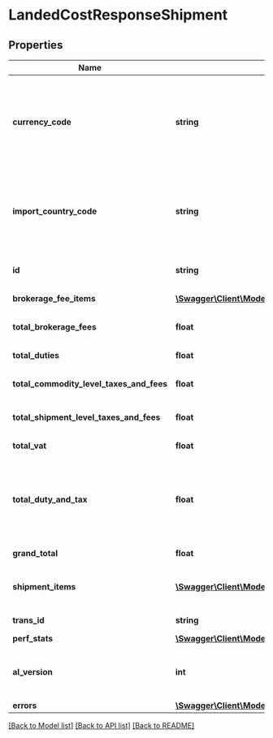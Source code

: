 # LandedCostResponseShipment

## Properties
Name | Type | Description | Notes
------------ | ------------- | ------------- | -------------
**currency_code** | **string** | Specifies the Currency Code set at the commodity level. This currency is applicable for all duty, tax, VAT, and fee at the shipment and commodity level. | 
**import_country_code** | **string** | Specifies the Import/Ship To/Destination/Final country of the shipment. Check Country List in the Appendices section. | 
**id** | **string** | Specifies the Shipment ID in the Landed Cost quote | 
**brokerage_fee_items** | [**\Swagger\Client\Model\BrokerageFeeItems[]**](BrokerageFeeItems.md) | An Array of Brokerage fee | 
**total_brokerage_fees** | **float** | Grand Total of all applicable Brokerage Fees | 
**total_duties** | **float** | Total duty amount of this shipment | 
**total_commodity_level_taxes_and_fees** | **float** | Total tax and other fees at commodity level | 
**total_shipment_level_taxes_and_fees** | **float** | Total tax and other fees at shipment level | 
**total_vat** | **float** | Total VAT of this shipment | 
**total_duty_and_tax** | **float** | Grand Total combined duty, VAT, tax, and other fees of all commodities of this shipment including shipment level taxes and fee | 
**grand_total** | **float** | (TotalDutyAndTax+ totalBrokerageFees) | 
**shipment_items** | [**\Swagger\Client\Model\ResponseShipmentItems[]**](ResponseShipmentItems.md) | An Array or List of Landed Cost result for all valid commodities | 
**trans_id** | **string** | An identifier unique to the request | [optional] 
**perf_stats** | [**\Swagger\Client\Model\LandedCostResponseShipmentPerfStats**](LandedCostResponseShipmentPerfStats.md) |  | [optional] 
**al_version** | **int** | Version number of the instance that processed this request. Default by 1 | [optional] 
**errors** | [**\Swagger\Client\Model\Errors**](Errors.md) |  | [optional] 

[[Back to Model list]](../../README.md#documentation-for-models) [[Back to API list]](../../README.md#documentation-for-api-endpoints) [[Back to README]](../../README.md)

